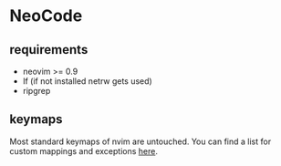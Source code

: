 # NeoCode

## requirements

- neovim >= 0.9
- lf (if not installed netrw gets used)
- ripgrep

## keymaps

Most standard keymaps of nvim are untouched. You can find a list for custom
mappings and exceptions [here](./lua/mappings.lua).
